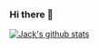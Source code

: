### Hi there 👋

[![Jack's github stats](https://github-readme-stats.vercel.app/api?username=jackdelahunt&count_private=true&show_icons=true)](https://github.com/jackdelahunt/github-readme-stats)
